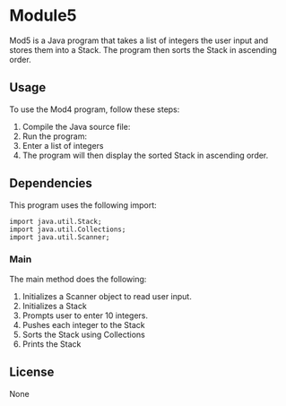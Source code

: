 # Module5

Mod5 is a Java program that takes a list of integers the user input and stores them into a Stack. The program then sorts the Stack in ascending order.

## Usage

To use the Mod4 program, follow these steps:

1. Compile the Java source file:
2. Run the program:
3. Enter a list of integers
4. The program will then display the sorted Stack in ascending order.

## Dependencies

This program uses the following import:

```
import java.util.Stack;
import java.util.Collections;
import java.util.Scanner;
```
### Main

The main method does the following:

1. Initializes a Scanner object to read user input.
2. Initializes a Stack
3. Prompts user to enter 10 integers.
4. Pushes each integer to the Stack
5. Sorts the Stack using Collections
6. Prints the Stack

## License
None


